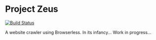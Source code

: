 # Project Zeus

[![Build Status](https://travis-ci.org/ryrobbo/project-zeus.svg?branch=master)](https://travis-ci.org/ryrobbo/project-zeus)

A website crawler using Browserless. In its infancy... Work in progress...